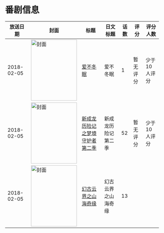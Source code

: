 # 番剧信息

|放送日期|封面|标题|日文标题|话数|评分|评分人数|
|---|---|---|---|---|---|---|
|2018-02-05|<img src="https://lain.bgm.tv/pic/cover/c/b4/f3/235444_AngP3.jpg" alt="封面" style="width:150px;height:200px;object-fit:cover;">|[爱不冬眠](https://bangumi.tv/subject/235444)|爱不冬眠|1|暂无评分|少于10人评分|
|2018-02-05|<img src="https://lain.bgm.tv/pic/cover/c/bc/ea/243496_33z1O.jpg" alt="封面" style="width:150px;height:200px;object-fit:cover;">|[新成龙历险记之梦境守护者 第二季](https://bangumi.tv/subject/243496)|新成龙历险记 第二季|52|暂无评分|少于10人评分|
|2018-02-05|<img src="https://lain.bgm.tv/pic/cover/c/02/1a/237175_FsRfo.jpg" alt="封面" style="width:150px;height:200px;object-fit:cover;">|[幻古云界之山海奇缘](https://bangumi.tv/subject/237175)|幻古云界之山海奇缘|13|||
